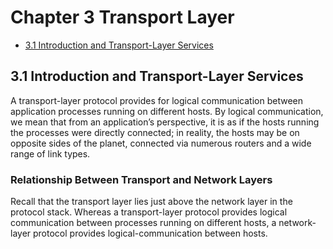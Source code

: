 # Chapter 3 Transport Layer

- [3.1 Introduction and Transport-Layer Services](#31-Introduction-and-Transport-Layer-Services)

## 3.1 Introduction and Transport-Layer Services

A transport-layer protocol provides for logical communication between application processes running
on different hosts. By logical communication, we mean that from an application’s perspective, it is as if
the hosts running the processes were directly connected; in reality, the hosts may be on opposite sides
of the planet, connected via numerous routers and a wide range of link types.

### Relationship Between Transport and Network Layers

Recall that the transport layer lies just above the network layer in the protocol stack. Whereas a
transport-layer protocol provides logical communication between processes running on different hosts, a network-layer protocol provides logical-communication between
hosts.

